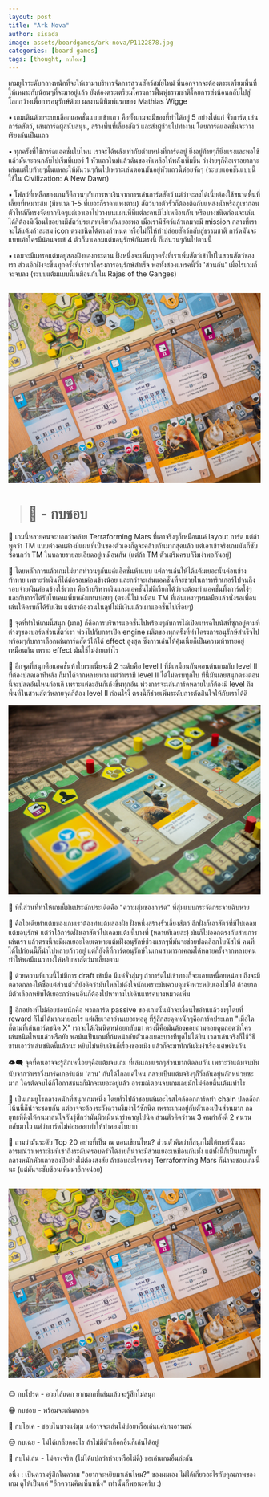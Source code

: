 ```yaml
---
layout: post
title: "Ark Nova"
author: sisada
image: assets/boardgames/ark-nova/P1122878.jpg
categories: [board games]
tags: [thought, กบโอเค]
---
```

เกมยูโรระดับกลางหนักที่จะให้เรามาบริหารจัดการสวนสัตว์สมัยใหม่ ที่นอกจากจะต้องตระเตรียมพื้นที่ให้เหมาะกับน้อนๆที่จะมาอยู่แล้ว ยังต้องตระเตรียมโครงการฟื้นฟูธรรมชาติโดยการส่งน้อนกลับไปสู่โลกกว้างเพื่อการอนุรักษ์ด้วย ผลงานตีพิมพ์แรกของ Mathias Wigge

▪️ เกมเดินด้วยระบบเลือกแอคชั่นแบบเข้าแถว คือทั้งเกมจะมีของที่ทำได้อยู่ 5 อย่างได้แก่ จั่วการ์ด,เล่นการ์ดสัตว์, เล่นการ์ดผู้สนับสนุน, สร้างพื้นที่เลี้ยงสัตว์ และส่งผู้ช่วยไปทำงาน โดยการ์ดแอคชั่นจะวางเรียงกันเป็นแถว

▪️ ทุกครั้งที่ใช้การ์ดแอคชั่นใบไหน เราจะได้พลังเท่ากับตำแหน่งที่การ์ดอยู่ ยิ่งอยู่ท้ายๆก็ยิ่งแรงและพอใช้แล้วมันจะวนกลับไปเริ่มที่เบอร์ 1 หัวแถวใหม่แล้วดันของที่เหลือให้พลังเพิ่มขึ้น ว่าง่ายๆก็คือเราอยากจะเล่นแต่ใบท้ายๆนั้นแหละให้มันวนๆกันไปเพราะเล่นตอนมันอยู่หัวแถวนี้ด๋อยจัดๆ
(ระบบแอคชั่นแบบนี้ใช้ใน Civilization: A New Dawn)

▪️ โฟลว์ที่เหลือของเกมก็คือวนๆกับการหาเงินจากการเล่นการ์ดสัตว์ แต่ว่าจะลงได้เนี่ยต้องใช้ขนาดพื้นที่เลี้ยงที่เหมาะสม (มีขนาด 1-5 ที่เยอะก็ราคาแพงตาม) สัตว์บางตัวรั้วก็ต้องติดกับแหล่งน้ำหรือภูเขาก่อน ตัวไทล์ก็ทรงจัดยากนิดๆแต่เอาเอาไปวางบนแผนที่ที่แต่ละคนมีไม่เหมือนกัน หรือบางชนิดก่อนจะเล่นได้ก็ต้องมีเงื่อนไขอย่างมีสัตว์ประเภทเดียวกันเยอะพอ เมื่อเรามีสัตว์แล้วเกมจะมี mission กลางที่เราจะได้แต้มถ้าสะสม icon ตรงชนิดได้ตามกำหนด หรือไม่ก็ให้ทำปล่อยสัตว์กลับสู่ธรรมชาติ การ์ดมันจะแบบเอ้าใครมีน้อนจรเข้ 4 ตัวก็มาเคลมแต้มอนุรักษ์กันตรงนี้ ก็เล่นวนๆกันไปตามนี้

▪️ เกมจะมีแทรคแต้มอยู่สองฝั่งของกระดาน ฝั่งหนึ่งจะเพิ่มทุกครั้งที่เราเพิ่มสัตว์เข้าไปในสวนสัตว์ของเรา ส่วนอีกฝั่งจะขึ้นทุกครั้งที่เราทำโครงการอนุรักษ์สำเร็จ พอทั้งสองแทรคนี้วิ่ง 'สวนกัน' เมื่อไรเกมก็จะจบลง (ระบบแต้มแบบนี้เหมือนกับใน Rajas of the Ganges)

![alt tag](/assets/boardgames/ark-nova/P1122503.jpg)
---

> # 🐸 - กบชอบ

🔹 เกมนี้หลายคนจะบอกว่าคล้าย Terraforming Mars ที่เอาจริงๆก็เหมือนแค่ layout การ์ด แต่ถ้าพูดว่า TM แบบต่างคนต่างมีแผนที่เป็นของตัวเองก็ดูจะคล้ายกันมากสุดแล้ว แต่เอาเข้าจริงเกมมันก็ซับซ้อนกว่า TM ในหลายรายละเอียดอยู่เหมือนกัน (แต่ถ้า TM ตัวเสริมครบก็งึมงำพอกันอยู่)

🔹 โดยหลักการแล้วเกมไม่ยากทำวนๆกันแค่แอ็คชั่นห้าแบบ แต่การเล่นให้ได้แต้มเยอะนั้นค่อนข้างท้าทาย เพราะว่าเงินที่ได้ต่อรอบค่อนข้างน้อย และกว่าจะเล่นแอคชั่นที่จะช่วยในการทริกเกอร์ไปจนถึงรอบจ่ายเงินค่อนข้างใช้เวลา คือถ้าบริหารเงินและแอคชั่นไม่ดีเรียกได้ว่าจะต้องทำแอคชั่นทิ้งการ์ดโง่ๆและกับการได้รับโทเคนเพิ่มพลังแทนบ่อยๆ (ตรงนี้ไม่เหมือน  TM ที่เล่นเหงาๆหมดมือแล้วนั่งรอเพื่อนเล่นให้ครบก็ได้รับเงิน แต่เราต้องวนในลูปไม่มีเงินแล้วเผาแอคชั่นไปเรื่อยๆ)

🔹 จุดที่ทำให้เกมนี้สนุก (มาก) ก็คือการบริหารแอคชั่นไปพร้อมๆกับการไล่เปิดแทรคโบนัสที่ซุกอยู่ตามที่ต่างๆของบอร์ดส่วนสัตว์เรา พ่วงไปกับการเปิด engine ผลิตของทุกครั้งที่ทำโครงการอนุรักษ์สำเร็จไปพร้อมๆกับการเลือกเล่นการ์ดสัตว์ให้ได้ effect สูงสุด ซึ่งการเล่นให้คุ้มเนี่ยก็เป็นความท้าทายอยู่เหมือนกัน เพราะ effect มันใช้ไม่ง่ายเท่าไร 

🔹 อีกจุดที่สนุกคือแอคชั่นห้าใบเราเนี่ยจะมี 2 ระดับคือ level I ที่มีเหมือนกันตอนต้นเกมกับ level II ที่ต้องปลดเอาทีหลัง ก็มาได้จากหลายทาง แต่ว่าเรามี level II ได้ไม่ครบทุกใบ ทีนี้มันเลยสนุกตรงตอนนี้จะปลดอันไหนก่อนดี เพราะแต่ละอันก็เก่งขึ้นทุกอัน พ่วงการจะเล่นการ์ดหลายใบก็ต้องมี level ถึง พื้นที่ในสวนสัตว์หลายจุดก็ต้อง level II ก่อนไรงี้ ตรงนี้ก็ช่วยเพิ่มระดับการตัดสินใจให้กับเราได้ดี 

![alt tag](/assets/boardgames/ark-nova/P1122881.jpg)

🔸 ทีนี้ส่วนที่ทำให้เกมนี้มันประดักประเดิดคือ "ความสุ่มของการ์ด" ที่สุ่มแบบกระจัดกระจายฉิบหาย

🔸 คือไอเดียทำแต้มของเกมเราต้องทำแต้มสองฝั่ง ฝั่งหนึ่งสร้างรั้วเลี้ยงสัตว์ อีกฝั่งก็เอาสัตว์ที่มีไปเคลมแต้มอนุรักษ์ แต่ว่าไอ้การ์ดฝั่งเอาสัตว์ไปเคลมแต้มนี้บางที่ (หลายทีเลยละ) มันก็ไม่ออกตรงกับสายการเล่นเรา แล้วตรงนี้จะมีผลเยอะโดยเฉพาะแต้มฝั่งอนุรักษ์ช่วงแรกๆที่มันจะช่วยปลดล็อกโบนัสให้ คนที่ได้ไปก่อนนี้ก็นำไปหลายก้าวอยู่  แต่ก็ยังดีที่การ์ดอนุรักษ์ในเกมสามารถเคลมได้หลายครั้งจากหลายคนทำให้พอมีแนวทางให้หยิบหาสัตว์มาเลี้ยงตาม

🔸 ด้วยความที่เกมนี้ไม่มีการ draft เข้ามือ มีแค่จั่วสุ่มๆ ถ้าการ์ดไม่เข้าทางก็จะแอบเหนื่อยหน่อย ถีงจะมีตลาดกลางให้ซื้อแต่ส่วนตัวก็ยังคิดว่ามันไหลไม่ดั่งใจนักเพราะมันควบคุมจังหวะหยิบเองไม่ได้ ถ้าอยากมีตัวเลือกหยิบได้เยอะกว่าคนอื่นก็ต้องไปหาทางไปเดินแทรคบางหมวดเพิ่ม

🔸 อีกอย่างที่ไม่ค่อยชอบนักคือ พวกการ์ด passive ของเกมนั้นมักจะเงื่อนไขอ่านแล้วงงๆโดยที่ reward ก็ไม่ได้มากมายอะไร แต่เสียเวลาอ่านเยอะพอดู ที่รู้สึกสะดุดหนักๆคือการ์ดประเภท "เมื่อใดก็ตามที่เล่นการ์ดชนิด X" เราจะได้เงินนิดหน่อยกลับมา ตรงนี้คือมันต้องคอยถามคอยดูตลอดว่าใครเล่นชนิดไหนแล้วหรือยัง พอมันเป็นเกมที่ก้มหน้ากับตัวเองเยอะบางทีพูดไม่ได้ยิน เวลาเล่นจริงก็ใช้วิธีขานเอาว่าเล่นชนิดนี้แล้วนะ หยิบไม่หยิบเงินก็เรื่องของเมิง แล้วก็จะมาทักกันงึมงำเรื่องเศษเงินกัน 

👁‍🗨 จุดที่คนอาจจะรู้สึกเหนื่อยๆคือแต้มจบเกม ที่เล่นเกมแรกๆส่วนมากติดลบกัน เพราะว่าแต้มจบมันนับจากว่าเราวิ่งมาร์คเกอร์แต้ม 'สวน' กันได้ไกลแค่ไหน กลายเป็นแต้มจริงๆก็วิ่งกันอยู่หลักหน่วยซะมาก ใครตัดจบได้ก็โอกาสชนะก็มักจะเยอะอยู่แล้ว อารมณ์ตอนจบเกมเลยมักไม่ค่อยตื้นเต้นเท่าไร

💬 เป็นเกมยูโรกลางหนักที่สนุกเกมหนึ่ง โดยทั่วไปถ้าชอบเล่นอะไรสไตล์ออกการ์ดทำ chain ปลดล็อกโน้นนี้ก็น่าจะชอบกัน แต่อาจจะต้องระวังความงึมงำไว้ซักนิด เพราะเกมอยู่กับตัวเองเป็นส่วนมาก กลยุทธที่ดึงให้คนมาสนใจกันรู้สึกว่ามันผิวเผินน่ารำคาญไปนิด ส่วนตัวคิดว่าวน 3 คนกำลังดี 2 คนวนกลับมาไว แต่ว่าการ์ดไม่ค่อยออกทำให้ทำคอมโบยาก

💬 ถามว่ามันระดับ Top 20 อย่างที่เป็น ณ ตอนเขียนไหม? ส่วนตัวคิดว่าก็สนุกไม่ได้เบอร์นั้นนะ อารมณ์ว่าเพราะธีมที่เข้าถีงระดับครอบครัวได้ง่ายก็น่าจะมีส่วนเยอะเหมือนกันมั้ง แต่ทั้งนี้ก็เป็นเกมยูโรกลางหนักหัวแถวของปีอย่างไม่ต้องสงสัย ถ้าชอบอะไรทรงๆ Terraforming Mars ก็น่าจะชอบเกมนี้นะ (แต่มันจะซับซ้อนเพิ่มมาอีกหน่อย)

![alt tag](/assets/boardgames/ark-nova/P1122503.jpg)
---


😍 กบโปรด - อวยไส้แตก ยากมากที่เล่นแล้วจะรู้สึกไม่สนุก

😁 กบชอบ - พร้อมจะเล่นตลอด

🙂 กบโอเค - ชอบในบางแง่มุม แต่อาจจะเล่นไม่บ่อยหรือเล่นแค่บางอารมณ์

😐 กบเฉย - ไม่ได้เกลียดอะไร ถ้าไม่มีตัวเลือกอื่นก็เล่นได้อยู่

🖕 กบไม่เล่น - ไม่ตรงจริต (ไม่ได้แปลว่าห่วยหรือไม่ดี) ขอเล่นเกมอื่นล่ะกัน

อนึ่ง : เป็นความรู้สึกในความ "อยากจะหยิบมาเล่นไหม?" ของผมเอง ไม่ได้เกี่ยวอะไรกับคุณภาพของเกม ดูให้เป็นแค่ "อีกความคิดเห็นหนึ่ง" เท่านั้นก็พอนะครับ :)





